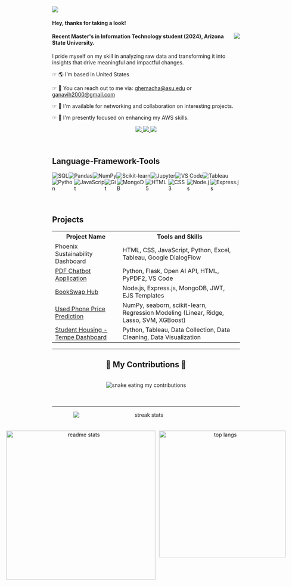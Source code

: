 <h1>
    <img src="https://readme-typing-svg.herokuapp.com/?font=Righteous&size=35&color=000000&center=false&vCenter=true&width=600&height=70&lines=Hi+There,+I'm+Ganavi+Hemachandra!" />
</h1>

<h4 align="left">Hey, thanks for taking a look!</h4>
<img style="float: right;" src="https://visitor-badge.laobi.icu/badge?page_id=ganavihemachandra.ganavihemachandra" />

<h4 align="left">Recent Master's in Information Technology student (2024), Arizona State University.</h4>

<p>I pride myself on my skill in analyzing raw data and transforming it into insights that drive meaningful and impactful changes.</p>

<div align="left">
    
☞ 🌎   I’m based in United States
 
☞ 📩   You can reach out to me via: ghemacha@asu.edu or ganavih2000@gmail.com

☞ 🛜   I'm available for networking and collaboration on interesting projects.

☞ 🧠   I'm presently focused on enhancing my AWS skills.
 
 </div>
 
<div align="center"> 
  <a href="mailto:ganavih2000@gmail.com">
    <img src="https://img.shields.io/badge/Gmail-333333?style=for-the-badge&logo=gmail&logoColor=red" />
  </a>
  <a href="https://www.linkedin.com/in/ganavi-hemachandra/" target="_blank">
    <img src="https://img.shields.io/badge/LinkedIn-0077B5?style=for-the-badge&logo=linkedin&logoColor=white" target="_blank" />
  </a>
  <a href="https://github.com/ganavihemachandra" target="_blank">
     <img src="https://img.shields.io/badge/Portfolio-FF5722?style=for-the-badge&logo=todoist&logoColor=white" target="_blank" /> <!-- sqlite, safari, google-chrome are other good icon options -->
  </a>
</div>
<br><br>

<div style="text-align: left;">
  <h2>Language-Framework-Tools</h2>
<div style="display: flex;">
    <img src="https://img.shields.io/badge/SQL-4479A1?style=flat-square&logo=mysql&logoColor=white" alt="SQL" size="150" />
    <img src="https://img.shields.io/badge/Pandas-150458?style=flat-square&logo=pandas&logoColor=white" alt="Pandas" size="150" />
    <img src="https://img.shields.io/badge/NumPy-013243?style=flat-square&logo=numpy&logoColor=white" alt="NumPy" size="150" />
    <img src="https://img.shields.io/badge/Scikit_learn-F7931E?style=flat-square&logo=scikit-learn&logoColor=white" alt="Scikit-learn" size="150" />
    <img src="https://img.shields.io/badge/Jupyter-F37626?style=flat-square&logo=jupyter&logoColor=white" alt="Jupyter" size="150" />
    <img src="https://img.shields.io/badge/VS_Code-007ACC?style=flat-square&logo=visual-studio-code&logoColor=white" alt="VS Code" size="150" />
    <img src="https://img.shields.io/badge/Tableau-E97627?style=flat-square&logo=tableau&logoColor=white" alt="Tableau" size="150" />
</div>

<div style="display: flex;">
    <img src="https://img.shields.io/badge/Python-3776AB?style=flat-square&logo=python&logoColor=white" alt="Python" size="150" />
    <img src="https://img.shields.io/badge/JavaScript-F7DF1E?style=flat-square&logo=javascript&logoColor=black" alt="JavaScript" size="150" />
    <img src="https://img.shields.io/badge/Git-F05032?style=flat-square&logo=git&logoColor=white" alt="Git" size="150" />
    <img src="https://img.shields.io/badge/MongoDB-47A248?style=flat-square&logo=mongodb&logoColor=white" alt="MongoDB" size="150" />
    <img src="https://img.shields.io/badge/HTML5-E34F26?style=flat-square&logo=html5&logoColor=white" alt="HTML5" size="150" />
    <img src="https://img.shields.io/badge/CSS3-1572B6?style=flat-square&logo=css3&logoColor=white" alt="CSS3" size="150" />
    <img src="https://img.shields.io/badge/Node.js-339933?style=flat-square&logo=node.js&logoColor=white" alt="Node.js" size="150" />
    <img src="https://img.shields.io/badge/Express.js-000000?style=flat-square&logo=express&logoColor=white" alt="Express.js" size="150" />
</div>
<br><br>


<!DOCTYPE html>
<html lang="en">
<head>
    <meta charset="UTF-8">
    <meta name="viewport" content="width=device-width, initial-scale=1.0">
</head>
<body>

<h2>Projects</h2>

<table>
    <tr>
        <th>Project Name</th>
        <th>Tools and Skills</th>
    </tr>
    <tr>
        <td>Phoenix Sustainability Dashboard</td>
        <td>HTML, CSS, JavaScript, Python, Excel, Tableau, Google DialogFlow</td>
    </tr>
    <tr>
        <td><a href="https://github.com/ganavihemachandra/PDF-chatbot">PDF Chatbot Application</a></td>
        <td>Python, Flask, Open AI API, HTML, PyPDF2, VS Code</td>
    </tr>
    <tr>
        <td><a href="https://github.com/ganavihemachandra/Bookswap-Hub">BookSwap Hub</a></td>
        <td>Node.js, Express.js, MongoDB, JWT, EJS Templates</td>
    </tr>
    <tr>
        <td><a href="https://github.com/ganavihemachandra/Used-Phone-Price-Prediction">Used Phone Price Prediction</a></td>
        <td>NumPy, seaborn, scikit-learn, Regression Modeling (Linear, Ridge, Lasso, SVM, XGBoost)</td>
    </tr>
    <tr>
        <td><a href="https://github.com/ganavihemachandra/Student-Housing---Tempe-Dashboard">Student Housing -Tempe Dashboard</a></td>
        <td>Python, Tableau, Data Collection, Data Cleaning, Data Visualization</td>
    </tr>
</table>

</body>
</html>


<hr>
<div style="text-align: center;">
  <h2>🐍 My Contributions 🐍</h2>
  <br>
  <object data="https://raw.githubusercontent.com/ganavihemachandra/ganavihemachandra/main/github-metrics.svg" type="image/svg+xml">
    <img src="https://raw.githubusercontent.com/ganavihemachandra/ganavihemachandra/main/github-metrics.svg" alt="snake eating my contributions" />
  </object>
  <br><br><br>
</div>

<hr>




<div style="text-align: center;">
    <div style="margin: 0 auto; width: 390px;">
        <div style="text-align: center;">
            <img style="display: block; margin: auto;" src="https://github-readme-streak-stats.herokuapp.com/?user=ganavihemachandra&theme=react&border_radius=10" alt="streak stats"/>
        </div>
    </div>
    <br><br>
    <div style="display: flex; justify-content: center;">
        <img style="width: 400px; margin-right: 10px;" src="https://github-readme-stats.vercel.app/api?username=ganavihemachandra&count_private=true&show_icons=true&theme=react&rank_icon=github&border_radius=10" alt="readme stats" />
        <img style="width: 340px;" src="https://github-readme-stats.vercel.app/api/top-langs/?username=ganavihemachandra&hide=HTML&langs_count=8&layout=compact&theme=react&border_radius=10&size_weight=0.5&count_weight=0.5&exclude_repo=github-readme-stats" alt="top langs" />
    </div>
</div>





